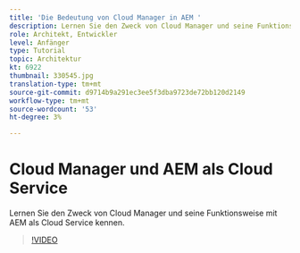 ```yaml
---
title: 'Die Bedeutung von Cloud Manager in AEM '
description: Lernen Sie den Zweck von Cloud Manager und seine Funktionsweise mit AEM als Cloud Service kennen.
role: Architekt, Entwickler
level: Anfänger
type: Tutorial
topic: Architektur
kt: 6922
thumbnail: 330545.jpg
translation-type: tm+mt
source-git-commit: d9714b9a291ec3ee5f3dba9723de72bb120d2149
workflow-type: tm+mt
source-wordcount: '53'
ht-degree: 3%

---
```



# Cloud Manager und AEM als Cloud Service

Lernen Sie den Zweck von Cloud Manager und seine Funktionsweise mit AEM als Cloud Service kennen.

>[!VIDEO](https://video.tv.adobe.com/v/330545/?quality=12&learn=on)